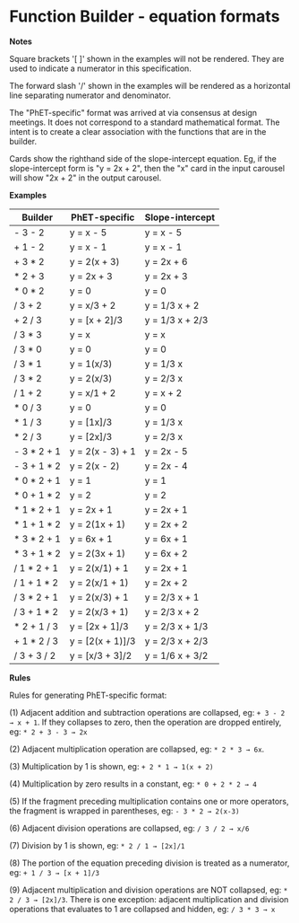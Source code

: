 Function Builder - equation formats
=============

**Notes**

Square brackets '[ ]' shown in the examples will not be rendered. They are used to indicate a numerator in this specification.

The forward slash '/' shown in the examples will be rendered as a horizontal line separating numerator and denominator.

The "PhET-specific" format was arrived at via consensus at design meetings. It does not correspond to a standard mathematical format. The intent is to create a clear association with the functions that are in the builder.

Cards show the righthand side of the slope-intercept equation. Eg, if the slope-intercept form is "y = 2x + 2", then the "x" card in the input carousel will show "2x + 2" in the output carousel. 

**Examples**

| Builder | PhET-specific | Slope-intercept |
| ------------- | ------------- | ------------- |
- 3 - 2	| y = x - 5 | y = x - 5 |
+ 1 - 2	| y = x - 1	| y = x - 1 |
+ 3 * 2	| y = 2(x + 3) | y = 2x + 6 |
* 2 + 3	| y = 2x + 3|  y = 2x + 3 |
* 0 * 2	| y = 0|  y = 0 |
/ 3 + 2 | y = x/3 + 2| y = 1/3 x + 2 |
+ 2 / 3 | y = [x + 2]/3 | y = 1/3 x + 2/3 |
/ 3 * 3 | y = x | y = x |
/ 3 * 0 | y = 0 | y = 0 |
/ 3 * 1 | y = 1(x/3) | y = 1/3 x |
/ 3 * 2 | y = 2(x/3) | y = 2/3 x |
/ 1 + 2 | y = x/1 + 2 | y = x + 2 |
* 0 / 3 | y = 0 | y = 0 |
* 1 / 3 | y = [1x]/3 | y = 1/3 x |
* 2 / 3 | y = [2x]/3 | y = 2/3 x |
- 3 * 2 + 1 | y = 2(x - 3) + 1 | y = 2x - 5 |
- 3 + 1 * 2 | y = 2(x - 2) | y = 2x - 4 |
* 0 * 2 + 1 | y = 1 | y = 1 |
* 0 + 1 * 2 | y = 2 | y = 2 |
* 1 * 2 + 1 | y = 2x + 1 | y = 2x + 1 |
* 1 + 1 * 2 | y = 2(1x + 1) | y = 2x + 2 |
* 3 * 2 + 1 | y = 6x + 1 | y = 6x + 1 |
* 3 + 1 * 2 | y = 2(3x + 1) | y = 6x + 2 |
/ 1 * 2 + 1 |  y = 2(x/1) + 1 | y = 2x + 1 |
/ 1 + 1 * 2 | y = 2(x/1 + 1) | y = 2x + 2 |
/ 3 * 2 + 1 | y = 2(x/3) + 1 | y = 2/3 x + 1 |
/ 3 + 1 * 2 | y = 2(x/3 + 1) | y = 2/3 x + 2 |
* 2 + 1 / 3 | y = [2x + 1]/3 | y = 2/3 x + 1/3 |
+ 1 * 2 / 3 | y = [2(x + 1)]/3 | y = 2/3 x + 2/3 |
/ 3 + 3 / 2 | y = [x/3 + 3]/2 | y = 1/6 x + 3/2 |

**Rules**

Rules for generating PhET-specific format:

(1) Adjacent addition and subtraction operations are collapsed, eg: `+ 3 - 2 → x + 1`.  If they collapses to zero, then the operation are dropped entirely, eg: `* 2 + 3 - 3 → 2x`

(2) Adjacent multiplication operation are collapsed, eg: `* 2 * 3 → 6x`.

(3) Multiplication by 1 is shown, eg: `+ 2 * 1 → 1(x + 2)`

(4) Multiplication by zero results in a constant, eg: `* 0 + 2 * 2 → 4`

(5) If the fragment preceding multiplication contains one or more operators, the fragment is wrapped in parentheses, eg: `- 3 * 2 → 2(x-3)`

(6) Adjacent division operations are collapsed, eg: `/ 3 / 2 → x/6`

(7) Division by 1 is shown, eg: `* 2 / 1 → [2x]/1`

(8) The portion of the equation preceding division is treated as a numerator, eg: `+ 1 / 3 → [x + 1]/3`

(9) Adjacent multiplication and division operations are NOT collapsed, eg: `* 2 / 3 → [2x]/3`.  There is one exception: adjacent multiplication and division operations that evaluates to 1 are collapsed and hidden, eg: `/ 3 * 3 → x`




